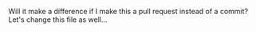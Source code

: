 Will it make a difference if I make this a pull request instead of a commit?
Let's change this file as well...
